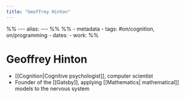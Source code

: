 ```yaml
---
title: "Geoffrey Hinton"
---
```


%% ---
alias: 
--- %%
%% - metadata
	- tags: #on/cognition, on/programming
	- dates: 
	- work: %%

# Geoffrey Hinton

- [[Cognition|Cognitive psychologist]], computer scientist
- Founder of the [[Gatsby]], applying [[Mathematics| mathematical]] models to the nervous system